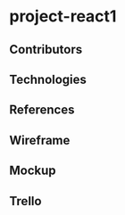 # project-react1


## Contributors


## Technologies


## References


## Wireframe


## Mockup


## Trello
